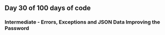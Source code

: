 ## Day 30 of 100 days of code

### Intermediate - Errors, Exceptions and JSON Data Improving the Password